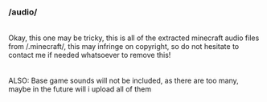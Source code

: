 ### /audio/
\
Okay, this one may be tricky, this is all of the extracted minecraft audio files from /.minecraft/,
this may infringe on copyright, so do not hesitate to contact me if needed whatsoever to remove this!
\
\
\
ALSO: Base game sounds will not be included, as there are too many, maybe in the future will i upload all of them
